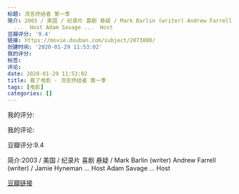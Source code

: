 ```yaml
---
标题: 流言终结者 第一季
简介: 2003 / 美国 / 纪录片 喜剧 悬疑 / Mark Barlin (writer) Andrew Farrell (writer) / Jamie Hyneman
  ...  Host Adam Savage ...  Host
豆瓣评分: '9.4'
链接: https://movie.douban.com/subject/2073800/
创建时间: '2020-01-29 11:53:02'
我的评分:
标签:
评论:
date: 2020-01-29 11:53:02
title: 看了电影 - 流言终结者 第一季
tags: [电影]
categories: []
---
```


我的评分:

我的评论:

豆瓣评分:9.4

简介:2003 / 美国 / 纪录片 喜剧 悬疑 / Mark Barlin (writer) Andrew Farrell (writer) / Jamie Hyneman ...  Host Adam Savage ...  Host

[豆瓣链接](https://movie.douban.com/subject/2073800/)

